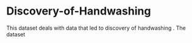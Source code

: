 # Discovery-of-Handwashing
This dataset deals with data that led to discovery of handwashing . The dataset 
